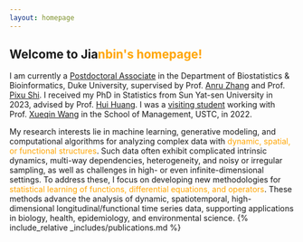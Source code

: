 ```yaml
---
layout: homepage
---
```


## Welcome to Jia<n style="color: orange;">nbin's homepage!

I am currently a [Postdoctoral Associate](https://biostat.duke.edu/profile/jianbin-tan) in the Department of Biostatistics & Bioinformatics, Duke University, supervised by Prof. [Anru Zhang](https://anruzhang.github.io) and Prof. [Pixu Shi](https://pixushi.github.io). I received my PhD in Statistics from Sun Yat-sen University in 2023, advised by Prof. [Hui Huang](http://cfas.ruc.edu.cn/kydw/zzyjy/hh/index.htm). I was a [visiting student](https://statlab905.github.io/author/jianbin-tan/) working with Prof. [Xueqin Wang](https://bs.ustc.edu.cn/english/profile.php?id=650) in the School of Management, USTC, in 2022.

My research interests lie in machine learning, generative modeling, and computational algorithms for analyzing complex data with <span style="color: orange;">dynamic, spatial, or functional structures</span>. Such data often exhibit complicated intrinsic dynamics, multi-way dependencies, heterogeneity, and noisy or irregular sampling, as well as challenges in high- or even infinite-dimensional settings. To address these, I focus on developing new methodologies for  <span style="color: orange;">statistical learning of functions, differential equations, and operators</span>. These methods advance the analysis of dynamic, spatiotemporal, high-dimensional longitudinal/functional time series data, supporting applications in biology, health, epidemiology, and environmental science.
{% include_relative _includes/publications.md %}